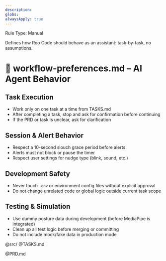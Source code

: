 ```yaml
---
description: 
globs: 
alwaysApply: true
---
```

<!--
@description  Enforces folder structure, Tailwind-only styling and file-size limits for DeepWorkPostureAI.
@autoattach   chat
-->


Rule Type: Manual

Defines how Roo Code should behave as an assistant: task-by-task, no assumptions.


# 🧠 workflow-preferences.md – AI Agent Behavior

## Task Execution
- Work only on one task at a time from TASKS.md
- After completing a task, stop and ask for confirmation before continuing
- If the PRD or task is unclear, ask for clarification

## Session & Alert Behavior
- Respect a 10-second slouch grace period before alerts
- Alerts must not block or pause the timer
- Respect user settings for nudge type (blink, sound, etc.)

## Development Safety
- Never touch `.env` or environment config files without explicit approval
- Do not change unrelated code or global logic outside current task scope

## Testing & Simulation
- Use dummy posture data during development (before MediaPipe is integrated)
- Clean up all test logic before merging or committing
- Do not include mock/fake data in production mode

@src/
@TASKS.md

@PRD.md